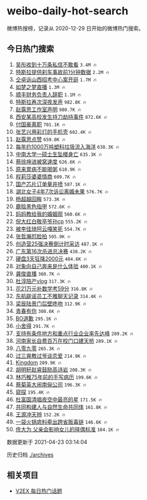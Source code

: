 # weibo-daily-hot-search

微博热搜榜，记录从 2020-12-29 日开始的微博热门搜索。

## 今日热门搜索

<!-- BEGIN -->

1. [吴彤收到十万条私信不敢看](https://s.weibo.com/weibo?q=%23%E5%90%B4%E5%BD%A4%E6%94%B6%E5%88%B0%E5%8D%81%E4%B8%87%E6%9D%A1%E7%A7%81%E4%BF%A1%E4%B8%8D%E6%95%A2%E7%9C%8B%23&Refer=top) `3.4M 🔥`
1. [特斯拉提供刹车事故前1分钟数据](https://s.weibo.com/weibo?q=%23%E7%89%B9%E6%96%AF%E6%8B%89%E6%8F%90%E4%BE%9B%E5%88%B9%E8%BD%A6%E4%BA%8B%E6%95%85%E5%89%8D1%E5%88%86%E9%92%9F%E6%95%B0%E6%8D%AE%23&Refer=top) `2.2M 🔥`
1. [仝卓诉山西招考中心案开庭](https://s.weibo.com/weibo?q=%23%E4%BB%9D%E5%8D%93%E8%AF%89%E5%B1%B1%E8%A5%BF%E6%8B%9B%E8%80%83%E4%B8%AD%E5%BF%83%E6%A1%88%E5%BC%80%E5%BA%AD%23&Refer=top) `1.7M 🔥`
1. [如梦之梦直播](https://s.weibo.com/weibo?q=%E5%A6%82%E6%A2%A6%E4%B9%8B%E6%A2%A6%E7%9B%B4%E6%92%AD&Refer=top) `1.3M 🔥`
1. [顺丰财务负责人辞职](https://s.weibo.com/weibo?q=%E9%A1%BA%E4%B8%B0%E8%B4%A2%E5%8A%A1%E8%B4%9F%E8%B4%A3%E4%BA%BA%E8%BE%9E%E8%81%8C&Refer=top) `1.1M 🔥`
1. [特斯拉再次深夜发声](https://s.weibo.com/weibo?q=%23%E7%89%B9%E6%96%AF%E6%8B%89%E5%86%8D%E6%AC%A1%E6%B7%B1%E5%A4%9C%E5%8F%91%E5%A3%B0%23&Refer=top) `982.8K 🔥`
1. [赵露思工作室声明](https://s.weibo.com/weibo?q=%23%E8%B5%B5%E9%9C%B2%E6%80%9D%E5%B7%A5%E4%BD%9C%E5%AE%A4%E5%A3%B0%E6%98%8E%23&Refer=top) `980.7K 🔥`
1. [西安某高校发生持刀劫持事件](https://s.weibo.com/weibo?q=%E8%A5%BF%E5%AE%89%E6%9F%90%E9%AB%98%E6%A0%A1%E5%8F%91%E7%94%9F%E6%8C%81%E5%88%80%E5%8A%AB%E6%8C%81%E4%BA%8B%E4%BB%B6&Refer=top) `872.6K 🔥`
1. [付国豪离职](https://s.weibo.com/weibo?q=%E4%BB%98%E5%9B%BD%E8%B1%AA%E7%A6%BB%E8%81%8C&Refer=top) `701.1K 🔥`
1. [张艺兴用彩灯的手机壳](https://s.weibo.com/weibo?q=%23%E5%BC%A0%E8%89%BA%E5%85%B4%E7%94%A8%E5%BD%A9%E7%81%AF%E7%9A%84%E6%89%8B%E6%9C%BA%E5%A3%B3%23&Refer=top) `682.4K 🔥`
1. [赵露思点赞](https://s.weibo.com/weibo?q=%23%E8%B5%B5%E9%9C%B2%E6%80%9D%E7%82%B9%E8%B5%9E%23&Refer=top) `659.0K 🔥`
1. [每年约1000万吨塑料垃圾流入海洋](https://s.weibo.com/weibo?q=%23%E6%AF%8F%E5%B9%B4%E7%BA%A61000%E4%B8%87%E5%90%A8%E5%A1%91%E6%96%99%E5%9E%83%E5%9C%BE%E6%B5%81%E5%85%A5%E6%B5%B7%E6%B4%8B%23&Refer=top) `638.3K 🔥`
1. [中南大学一硕士生坠楼身亡](https://s.weibo.com/weibo?q=%23%E4%B8%AD%E5%8D%97%E5%A4%A7%E5%AD%A6%E4%B8%80%E7%A1%95%E5%A3%AB%E7%94%9F%E5%9D%A0%E6%A5%BC%E8%BA%AB%E4%BA%A1%23&Refer=top) `635.3K 🔥`
1. [蔡徐坤进被窝速度](https://s.weibo.com/weibo?q=%23%E8%94%A1%E5%BE%90%E5%9D%A4%E8%BF%9B%E8%A2%AB%E7%AA%9D%E9%80%9F%E5%BA%A6%23&Refer=top) `626.6K 🔥`
1. [原来胃病不能喝粥](https://s.weibo.com/weibo?q=%23%E5%8E%9F%E6%9D%A5%E8%83%83%E7%97%85%E4%B8%8D%E8%83%BD%E5%96%9D%E7%B2%A5%23&Refer=top) `618.9K 🔥`
1. [程莉莎婆婆情商](https://s.weibo.com/weibo?q=%23%E7%A8%8B%E8%8E%89%E8%8E%8E%E5%A9%86%E5%A9%86%E6%83%85%E5%95%86%23&Refer=top) `609.7K 🔥`
1. [国产芯片订单量井喷](https://s.weibo.com/weibo?q=%23%E5%9B%BD%E4%BA%A7%E8%8A%AF%E7%89%87%E8%AE%A2%E5%8D%95%E9%87%8F%E4%BA%95%E5%96%B7%23&Refer=top) `587.1K 🔥`
1. [湖北女子4年7次诉讼离婚未果](https://s.weibo.com/weibo?q=%23%E6%B9%96%E5%8C%97%E5%A5%B3%E5%AD%904%E5%B9%B47%E6%AC%A1%E8%AF%89%E8%AE%BC%E7%A6%BB%E5%A9%9A%E6%9C%AA%E6%9E%9C%23&Refer=top) `576.7K 🔥`
1. [杨超越回眸](https://s.weibo.com/weibo?q=%23%E6%9D%A8%E8%B6%85%E8%B6%8A%E5%9B%9E%E7%9C%B8%23&Refer=top) `573.3K 🔥`
1. [鹿晗黑色指甲](https://s.weibo.com/weibo?q=%23%E9%B9%BF%E6%99%97%E9%BB%91%E8%89%B2%E6%8C%87%E7%94%B2%23&Refer=top) `572.6K 🔥`
1. [妈妈教给我的婚姻观](https://s.weibo.com/weibo?q=%23%E5%A6%88%E5%A6%88%E6%95%99%E7%BB%99%E6%88%91%E7%9A%84%E5%A9%9A%E5%A7%BB%E8%A7%82%23&Refer=top) `560.6K 🔥`
1. [倪大红白敬亭爷孙cp](https://s.weibo.com/weibo?q=%23%E5%80%AA%E5%A4%A7%E7%BA%A2%E7%99%BD%E6%95%AC%E4%BA%AD%E7%88%B7%E5%AD%99cp%23&Refer=top) `555.2K 🔥`
1. [被李佳琦阿云嘎笑死](https://s.weibo.com/weibo?q=%23%E8%A2%AB%E6%9D%8E%E4%BD%B3%E7%90%A6%E9%98%BF%E4%BA%91%E5%98%8E%E7%AC%91%E6%AD%BB%23&Refer=top) `554.7K 🔥`
1. [张哲瀚怼脸拍](https://s.weibo.com/weibo?q=%23%E5%BC%A0%E5%93%B2%E7%80%9A%E6%80%BC%E8%84%B8%E6%8B%8D%23&Refer=top) `505.9K 🔥`
1. [创造营25强决赛倒计时采访](https://s.weibo.com/weibo?q=%23%E5%88%9B%E9%80%A0%E8%90%A525%E5%BC%BA%E5%86%B3%E8%B5%9B%E5%80%92%E8%AE%A1%E6%97%B6%E9%87%87%E8%AE%BF%23&Refer=top) `487.1K 🔥`
1. [广东第16次杀进总决赛](https://s.weibo.com/weibo?q=%23%E5%B9%BF%E4%B8%9C%E7%AC%AC16%E6%AC%A1%E6%9D%80%E8%BF%9B%E6%80%BB%E5%86%B3%E8%B5%9B%23&Refer=top) `438.2K 🔥`
1. [硬盘3天狂降2000元](https://s.weibo.com/weibo?q=%23%E7%A1%AC%E7%9B%983%E5%A4%A9%E7%8B%82%E9%99%8D2000%E5%85%83%23&Refer=top) `404.6K 🔥`
1. [对象向自己奔来是什么体验](https://s.weibo.com/weibo?q=%23%E5%AF%B9%E8%B1%A1%E5%90%91%E8%87%AA%E5%B7%B1%E5%A5%94%E6%9D%A5%E6%98%AF%E4%BB%80%E4%B9%88%E4%BD%93%E9%AA%8C%23&Refer=top) `400.1K 🔥`
1. [龚俊直播](https://s.weibo.com/weibo?q=%E9%BE%9A%E4%BF%8A%E7%9B%B4%E6%92%AD&Refer=top) `360.7K 🔥`
1. [杜淳陪产vlog](https://s.weibo.com/weibo?q=%23%E6%9D%9C%E6%B7%B3%E9%99%AA%E4%BA%A7vlog%23&Refer=top) `317.3K 🔥`
1. [花21万元补数学考59分](https://s.weibo.com/weibo?q=%23%E8%8A%B121%E4%B8%87%E5%85%83%E8%A1%A5%E6%95%B0%E5%AD%A6%E8%80%8359%E5%88%86%23&Refer=top) `316.8K 🔥`
1. [东航辟谣员工不雅聊天记录](https://s.weibo.com/weibo?q=%23%E4%B8%9C%E8%88%AA%E8%BE%9F%E8%B0%A3%E5%91%98%E5%B7%A5%E4%B8%8D%E9%9B%85%E8%81%8A%E5%A4%A9%E8%AE%B0%E5%BD%95%23&Refer=top) `314.4K 🔥`
1. [梁辰陆景门后壁咚吻](https://s.weibo.com/weibo?q=%E6%A2%81%E8%BE%B0%E9%99%86%E6%99%AF%E9%97%A8%E5%90%8E%E5%A3%81%E5%92%9A%E5%90%BB&Refer=top) `312.9K 🔥`
1. [青春有你](https://s.weibo.com/weibo?q=%E9%9D%92%E6%98%A5%E6%9C%89%E4%BD%A0&Refer=top) `308.6K 🔥`
1. [BO道歉](https://s.weibo.com/weibo?q=BO%E9%81%93%E6%AD%89&Refer=top) `295.1K 🔥`
1. [小舍得](https://s.weibo.com/weibo?q=%E5%B0%8F%E8%88%8D%E5%BE%97&Refer=top) `291.7K 🔥`
1. [支持有条件地方和重点行业企业率先达峰](https://s.weibo.com/weibo?q=%E6%94%AF%E6%8C%81%E6%9C%89%E6%9D%A1%E4%BB%B6%E5%9C%B0%E6%96%B9%E5%92%8C%E9%87%8D%E7%82%B9%E8%A1%8C%E4%B8%9A%E4%BC%81%E4%B8%9A%E7%8E%87%E5%85%88%E8%BE%BE%E5%B3%B0&Refer=top) `289.2K 🔥`
1. [河南家长自费百万在校门口建天桥](https://s.weibo.com/weibo?q=%E6%B2%B3%E5%8D%97%E5%AE%B6%E9%95%BF%E8%87%AA%E8%B4%B9%E7%99%BE%E4%B8%87%E5%9C%A8%E6%A0%A1%E9%97%A8%E5%8F%A3%E5%BB%BA%E5%A4%A9%E6%A1%A5&Refer=top) `289.1K 🔥`
1. [八零九零](https://s.weibo.com/weibo?q=%E5%85%AB%E9%9B%B6%E4%B9%9D%E9%9B%B6&Refer=top) `265.3K 🔥`
1. [过三爽教过爷谈恋爱](https://s.weibo.com/weibo?q=%23%E8%BF%87%E4%B8%89%E7%88%BD%E6%95%99%E8%BF%87%E7%88%B7%E8%B0%88%E6%81%8B%E7%88%B1%23&Refer=top) `214.9K 🔥`
1. [Kingdom](https://s.weibo.com/weibo?q=Kingdom&Refer=top) `209.9K 🔥`
1. [胡明轩赵睿鼓励高诗岩](https://s.weibo.com/weibo?q=%E8%83%A1%E6%98%8E%E8%BD%A9%E8%B5%B5%E7%9D%BF%E9%BC%93%E5%8A%B1%E9%AB%98%E8%AF%97%E5%B2%A9&Refer=top) `208.3K 🔥`
1. [林巧稚75年前的手写病历](https://s.weibo.com/weibo?q=%E6%9E%97%E5%B7%A7%E7%A8%9A75%E5%B9%B4%E5%89%8D%E7%9A%84%E6%89%8B%E5%86%99%E7%97%85%E5%8E%86&Refer=top) `199.6K 🔥`
1. [蔡菊英大闹南俪公司](https://s.weibo.com/weibo?q=%23%E8%94%A1%E8%8F%8A%E8%8B%B1%E5%A4%A7%E9%97%B9%E5%8D%97%E4%BF%AA%E5%85%AC%E5%8F%B8%23&Refer=top) `196.3K 🔥`
1. [窥探](https://s.weibo.com/weibo?q=%E7%AA%A5%E6%8E%A2&Refer=top) `195.4K 🔥`
1. [杜富国清唱夜空中最亮的星](https://s.weibo.com/weibo?q=%E6%9D%9C%E5%AF%8C%E5%9B%BD%E6%B8%85%E5%94%B1%E5%A4%9C%E7%A9%BA%E4%B8%AD%E6%9C%80%E4%BA%AE%E7%9A%84%E6%98%9F&Refer=top) `171.5K 🔥`
1. [共同构建人与自然生命共同体](https://s.weibo.com/weibo?q=%E5%85%B1%E5%90%8C%E6%9E%84%E5%BB%BA%E4%BA%BA%E4%B8%8E%E8%87%AA%E7%84%B6%E7%94%9F%E5%91%BD%E5%85%B1%E5%90%8C%E4%BD%93&Refer=top) `161.8K 🔥`
1. [王源冲天辫](https://s.weibo.com/weibo?q=%E7%8E%8B%E6%BA%90%E5%86%B2%E5%A4%A9%E8%BE%AB&Refer=top) `152.2K 🔥`
1. [一袋火锅底料牵出跨省贩毒链](https://s.weibo.com/weibo?q=%23%E4%B8%80%E8%A2%8B%E7%81%AB%E9%94%85%E5%BA%95%E6%96%99%E7%89%B5%E5%87%BA%E8%B7%A8%E7%9C%81%E8%B4%A9%E6%AF%92%E9%93%BE%23&Refer=top) `146.6K 🔥`
1. [佟大为 父亲会影响女儿的择偶标准](https://s.weibo.com/weibo?q=%E4%BD%9F%E5%A4%A7%E4%B8%BA%20%E7%88%B6%E4%BA%B2%E4%BC%9A%E5%BD%B1%E5%93%8D%E5%A5%B3%E5%84%BF%E7%9A%84%E6%8B%A9%E5%81%B6%E6%A0%87%E5%87%86&Refer=top) `104.1K 🔥`

数据更新于 2021-04-23 03:14:04

<!-- END -->

历史归档 [./archives](./archives)

## 相关项目

- [V2EX 每日热门话题](https://github.com/boojack/v2ex-daily-hot-topic)
